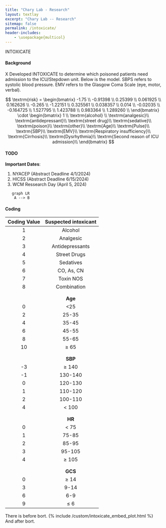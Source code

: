 ```yaml
---
title: "Chary Lab - Research"
layout: textlay
excerpt: "Chary Lab -- Research"
sitemap: false
permalink: /intoxicate/
header-includes: 
    - \usepackage{multicol}
---
```


<head>
<link
    href="https://cdn.pydata.org/bokeh/release/bokeh-3.3.4.min.css"
    rel="stylesheet" type="text/css">
<script src="https://cdn.pydata.org/bokeh/release/bokeh-3.3.4.min.js"></script>
<script src="https://cdn.mathjax.org/mathjax/latest/MathJax.js?config=TeX-AMS-MML_HTMLorMML" type="text/javascript"></script>
</head>

INTOXICATE
#### Background 
X Developed INTOXICATE to determine which poisoned patients need admission to the ICU/Stepdown unit. Below is the model. SBPS refers to systolic blood pressure. EMV refers to the Glasgow Coma Scale (eye, motor, verbal).

 $$ \textrm{risk} = \begin{bmatrix} -1.75 \\ -0.91398 \\ 0.25399 \\ 0.061925 \\ 0.162626 \\ -0.265 \\ -1.22151 \\ 0.325561 \\ 0.038357 \\ 0.014 \\ -0.02035 \\ -0.164725 \\ 1.527795 \\ 1.423788 \\ 0.983364 \\ 1.289260 \\  \end{bmatrix} \cdot 
\begin{bmatrix} 1 \\ \textrm{alcohol} \\ \textrm{analgesic}\\ \textrm{antidepressant}\\ \textrm{street drug}\\ \textrm{sedative}\\ \textrm{poison}\\ \textrm{other}\\ \textrm{Age}\\ \textrm{Pulse}\\ \textrm{SBP}\\ \textrm{EMV}\\ \textrm{Respiratory insufficiency}\\ \textrm{Cirrhosis}\\ \textrm{Dysrhythmia}\\ \textrm{Second reason of ICU admission}\\ \end{bmatrix} $$ 

#### TODO
**Important Dates**:
1. NYACEP (Abstract Deadline 4/1/2024)
1. HICSS (Abstract Deadline 6/15/2024)
1. WCM Ressearch Day (April 5, 2024)


```mermaid
   graph LR
    A --> B

```


#### Coding 


| Coding Value  | Suspected intoxicant    |
| :---------: | :------------: |
| 1   | Alcohol   |
| 2   | Analgesic   |
| 3   | Antidepressants   |
| 4   | Street Drugs   |
| 5 | Sedatives |
| 6 | CO, As, CN | 
| 7 | Toxin NOS | 
| 8 | Combination |
| | |
| | |
| | **Age** |
| 0 | <25 |
| 2 | 25-35 |
| 4 | 35-45 |
| 6 | 45-55 |
| 8 | 55-65 |
| 10 | $\geq$ 65 |
| | |
| | |
| | **SBP** |
| -3 | $\geq$ 140 |
| -1 | 130-140 |
| 0 | 120-130 
| 1 | 110-120 |
| 2 | 100-110 |
| 4 | < 100 |
| | | 
| | | 
| | **HR** | 
| 0 | < 75 | 
| 1 | 75-85 |
| 2 | 85-95 |
| 3 | 95-105 |
| 4 | $\geq$ 105 |
| | |
| | |
| | **GCS**
| 0 | $\geq$ 14 |
| 3 | 9-14 |
| 6 | 6-9 |
| 9 | $\leq$ 6 |






There is before bort.
{% include /custom/intoxicate_embed_plot.html %}
And after bort.
